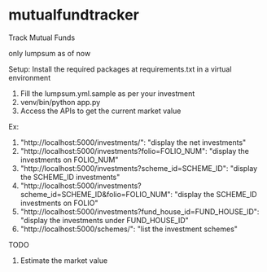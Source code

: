 # mutualfundtracker
Track Mutual Funds 

only lumpsum as of now

Setup: Install the required packages at requirements.txt in a virtual environment

1. Fill the lumpsum.yml.sample as per your investment
2. venv/bin/python app.py
3. Access the APIs to get the current market value

Ex:

1.  "http://localhost:5000/investments/": "display the net investments"
2.  "http://localhost:5000/investments?folio=FOLIO_NUM": "display the investments on FOLIO_NUM"
3.  "http://localhost:5000/investments?scheme_id=SCHEME_ID": "display the SCHEME_ID investments" 
4.  "http://localhost:5000/investments?scheme_id=SCHEME_ID&folio=FOLIO_NUM": "display the SCHEME_ID investments on FOLIO"
5.  "http://localhost:5000/investments?fund_house_id=FUND_HOUSE_ID": "display the investments under FUND_HOUSE_ID"
6.  "http://localhost:5000/schemes/": "list the investment schemes"

TODO
1. Estimate the market value

